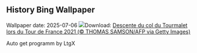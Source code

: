 ## History Bing Wallpaper
Wallpaper date: 2025-07-06
![](https://www.bing.com/th?id=OHR.TourCyclists_FR-CA4748995324_UHD.jpg&w=1000)Download: [Descente du col du Tourmalet lors du Tour de France 2021 (© THOMAS SAMSON/AFP via Getty Images)](https://www.bing.com/th?id=OHR.TourCyclists_FR-CA4748995324_UHD.jpg)

Auto get programm by LtgX
